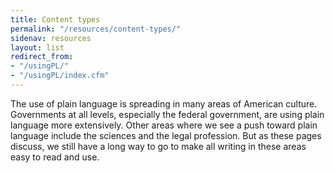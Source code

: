 ```yaml
---
title: Content types
permalink: "/resources/content-types/"
sidenav: resources
layout: list
redirect_from:
- "/usingPL/"
- "/usingPL/index.cfm"
---
```


The use of plain language is spreading in many areas of American culture. Governments at all levels, especially the federal government, are using plain language more extensively. Other areas where we see a push toward plain language include the sciences and the legal profession. But as these pages discuss, we still have a long way to go to make all writing in these areas easy to read and use.

